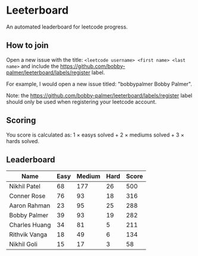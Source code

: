 # Leeterboard

An automated leaderboard for leetcode progress.

## How to join

Open a new issue with the title: `<leetcode username> <first name> <last name>`
and include the https://github.com/bobby-palmer/leeterboard/labels/register
label.

For example, I would open a new issue titled: "bobbypalmer Bobby Palmer".

Note: the https://github.com/bobby-palmer/leeterboard/labels/register label
should only be used when registering your leetcode account.

## Scoring

You score is calculated as:
1 $\times$ easys solved + 2 $\times$ mediums solved + 3 $\times$ hards solved.

## Leaderboard
| Name | Easy | Medium | Hard | Score |
| --- | --- | --- | --- | --- |
| Nikhil Patel | 68 | 177 | 26 | 500 |
| Conner Rose | 76 | 93 | 18 | 316 |
| Aaron Rahman | 23 | 95 | 25 | 288 |
| Bobby Palmer | 39 | 93 | 19 | 282 |
| Charles Huang | 34 | 81 | 5 | 211 |
| Rithvik Vanga | 18 | 49 | 6 | 134 |
| Nikhil Goli | 15 | 17 | 3 | 58 |
